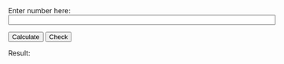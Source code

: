 <html>
<head>
    <style>
        <!-- Style for buttons -->
        .button {
            background-color: #3090C7; <!-- light blue -->
            color: white;
            padding: 15px 32px;
            text-align: center;
            text-decoration: none;
            display: inline-block;
            font-size: 16px;
            margin: 4px 2px;
            cursor: pointer;
        }
    </style>
</head>

<body>
Enter number here:
<br>
<input type="text" name="text" id="key" size="65" />
<br>

<button class ="button" id="Calculate">Calculate</button>  <!-- buttons -->
<button  class ="button" id="Check">Check</button>
<br>

Result: <br>
<output type="text" name="text2" id="key" size="65" />
<br>
